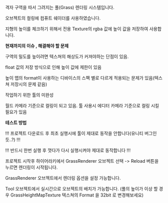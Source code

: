 격자 구역을 따서 그려지는 풀(Grass) 렌더링 시스템입니다.

오브젝트의 컬링에 컴퓨트 쉐이더를 사용하였습니다.

지형의 높이를 체크하기 위해서 전용 Texture의 rgba 값에 높이 값을 저장하여 사용합니다.



**현재까지의 이슈 , 해결해야 할 문제**

구역의 밀도를 높이려면 텍스쳐의 해상도가 커져야하는 단점이 있음.

float 값의 저장 방식으로 인해 높이 값에 제한이 있음

높이 맵의 format이 사용하는 디바이스의 스팩 별로 다르게 적용되는 문제가 있음(텍스쳐 저장시의 문제 같음)

작업하기 위한 툴의 미완성

월드 카메라 기준으로 컬링이 되고 있음. 툴 사용시 에디터 카메라 기준으로 컬링 시킬 필요가 있음




**테스트 방법**

!!! 프로젝트 다운로드 후 최초 실행시에 툴이 제대로 동작을 안합니다(유니티 버그인듯..?) !!!

!!! 반드시 한번 실행 후 껏다가 다시 실행시켜야 제대로 동작합니다 !!!

프로젝트 시작후 하이어라키에서 GrassRenderer 오브젝트 선택 -> Reload 버튼을 누르면 렌더링이 시작됩니다.

GrassRenderer  오브젝트에서 렌더링 옵션을 설정 가능합니다.

Tool 오브젝트에서 실시간으로 오브젝트의 배치가 가능합니다.
(풀의 높이가 이상 할 경우 GrassHeightMapTexture 텍스쳐의 Format 을 32bit 로 변경해보세요)


